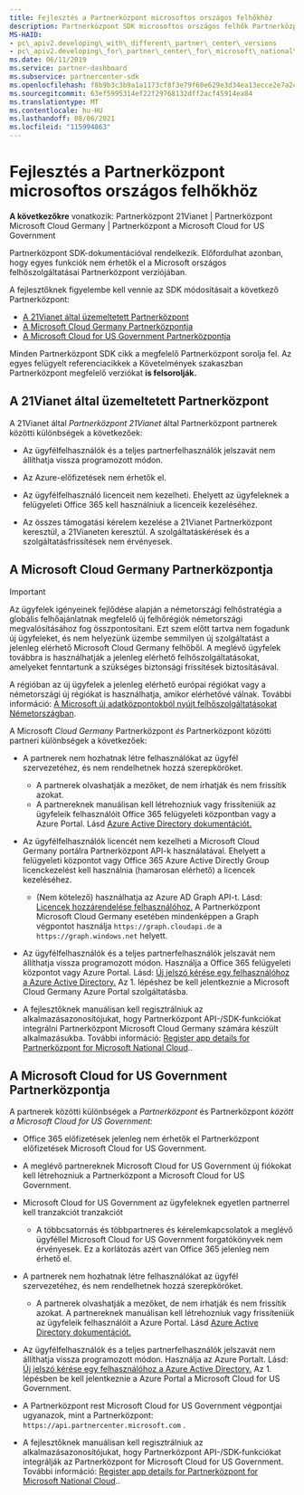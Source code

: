```yaml
---
title: Fejlesztés a Partnerközpont microsoftos országos felhőkhöz
description: Partnerközpont SDK microsoftos országos felhők Partnerközpont fejlesztése során.
MS-HAID:
- pc\_apiv2.developing\_with\_different\_partner\_center\_versions
- pc\_apiv2.developing\_for\_partner\_center\_for\_microsoft\_national\_cloud
ms.date: 06/11/2019
ms.service: partner-dashboard
ms.subservice: partnercenter-sdk
ms.openlocfilehash: f8b9b3c3b9a1a1173cf8f3e79f60e629e3d34ea13ecce2e7a2c74924bde2b7d1
ms.sourcegitcommit: 63ef5995314ef22f29768132dff2acf45914ea84
ms.translationtype: MT
ms.contentlocale: hu-HU
ms.lasthandoff: 08/06/2021
ms.locfileid: "115994863"
---
```

# <a name="developing-for-partner-center-for-microsoft-national-clouds"></a>Fejlesztés a Partnerközpont microsoftos országos felhőkhöz

**A következőkre** vonatkozik: Partnerközpont 21Vianet | Partnerközpont Microsoft Cloud Germany | Partnerközpont a Microsoft Cloud for US Government

Partnerközpont SDK-dokumentációval rendelkezik. Előfordulhat azonban, hogy egyes funkciók nem érhetők el a Microsoft országos felhőszolgáltatásai Partnerközpont verziójában.

A fejlesztőknek figyelembe kell vennie az SDK módosításait a következő Partnerközpont:

- [A 21Vianet által üzemeltetett Partnerközpont](#partner-center-operated-by-21vianet)
- [A Microsoft Cloud Germany Partnerközpontja](#partner-center-for-microsoft-cloud-germany)
- [A Microsoft Cloud for US Government Partnerközpontja](#partner-center-for-microsoft-cloud-for-us-government)

Minden Partnerközpont SDK cikk a megfelelő Partnerközpont sorolja fel. Az egyes felügyelt referenciacikkek a Követelmények szakaszban Partnerközpont megfelelő verziókat **is felsorolják.**

## <a name="partner-center-operated-by-21vianet"></a>A 21Vianet által üzemeltetett Partnerközpont

A 21Vianet által *Partnerközpont* *21Vianet* által Partnerközpont partnerek közötti különbségek a következőek:

- Az ügyfélfelhasználók és a teljes partnerfelhasználók jelszavát nem állíthatja vissza programozott módon.

- Az Azure-előfizetések nem érhetők el.

- Az ügyfélfelhasználó licenceit nem kezelheti. Ehelyett az ügyfeleknek a felügyeleti Office 365 kell használniuk a licenceik kezeléséhez.

- Az összes támogatási kérelem kezelése a 21Vianet Partnerközpont keresztül, a 21Vianeten keresztül. A szolgáltatáskérések és a szolgáltatásfrissítések nem érvényesek.

## <a name="partner-center-for-microsoft-cloud-germany"></a>A Microsoft Cloud Germany Partnerközpontja

> [!IMPORTANT]
> Az ügyfelek igényeinek fejlődése alapján a németországi felhőstratégia a globális felhőajánlatnak megfelelő új felhőrégiók németországi megvalósításához fog összpontosítani. Ezt szem előtt tartva nem fogadunk új ügyfeleket, és nem helyezünk üzembe semmilyen új szolgáltatást a jelenleg elérhető Microsoft Cloud Germany felhőből. A meglévő ügyfelek továbbra is használhatják a jelenleg elérhető felhőszolgáltatásokat, amelyeket fenntartunk a szükséges biztonsági frissítések biztosításával.
>
> A régióban az új ügyfelek a jelenleg elérhető európai régiókat vagy a németországi új régiókat is használhatja, amikor elérhetővé válnak. További információ: [A Microsoft új adatközpontokból nyújt felhőszolgáltatásokat Németországban](https://news.microsoft.com/europe/2018/08/31/microsoft-to-deliver-cloud-services-from-new-datacentres-in-germany-in-2019-to-meet-evolving-customer-needs/).

A Microsoft *Cloud Germany* Partnerközpont *és* Partnerközpont közötti partneri különbségek a következőek:

- A partnerek nem hozhatnak létre felhasználókat az ügyfél szervezetéhez, és nem rendelhetnek hozzá szerepköröket.
  - A partnerek olvashatják a mezőket, de nem írhatják és nem frissítik azokat.
  - A partnereknek manuálisan kell létrehozniuk vagy frissíteniük az ügyfeleik felhasználóit Office 365 felügyeleti központban vagy a Azure Portal. Lásd [Azure Active Directory dokumentációt.](/azure/active-directory/)

- Az ügyfélfelhasználók licencét nem kezelheti a Microsoft Cloud Germany portálra Partnerközpont API-k használatával. Ehelyett a felügyeleti központot vagy Office 365 Azure Active Directly Group licenckezelést kell használnia (hamarosan elérhető) a licencek kezeléséhez.
  - (Nem kötelező) használhatja az Azure AD Graph API-t. Lásd: [Licencek hozzárendelése felhasználóhoz.](/graph/api/user-assignlicense) A Partnerközpont Microsoft Cloud Germany esetében mindenképpen a Graph végpontot használja `https://graph.cloudapi.de` a `https://graph.windows.net` helyett.

- Az ügyfélfelhasználók és a teljes partnerfelhasználók jelszavát nem állíthatja vissza programozott módon. Használja a Office 365 felügyeleti központot vagy Azure Portal. Lásd: [Új jelszó kérése egy felhasználóhoz a Azure Active Directory.](/azure/active-directory/fundamentals/active-directory-users-reset-password-azure-portal) Az 1. lépéshez be kell jelentkeznie a Microsoft Cloud Germany Azure Portal szolgáltatásba.

- A fejlesztőknek manuálisan kell regisztrálniuk az alkalmazásazonosítójukat, hogy Partnerközpont API-/SDK-funkciókat integrálni Partnerközpont Microsoft Cloud Germany számára készült alkalmazásukba. További információ: [Register app details for Partnerközpont for Microsoft National Cloud](create-apps-for-partner-center-for-microsoft-national-clouds.md)..

## <a name="partner-center-for-microsoft-cloud-for-us-government"></a>A Microsoft Cloud for US Government Partnerközpontja

A partnerek közötti különbségek a *Partnerközpont* és Partnerközpont *között a Microsoft Cloud for US Government:*

- Office 365 előfizetések jelenleg nem érhetők el Partnerközpont előfizetések Microsoft Cloud for US Government.

- A meglévő partnereknek Microsoft Cloud for US Government új fiókokat kell létrehozniuk a Partnerközpont a Microsoft Cloud for US Government.

- Microsoft Cloud for US Government az ügyfeleknek egyetlen partnerrel kell tranzakciót tranzakciót
  - A többcsatornás és többpartneres és kérelemkapcsolatok a meglévő ügyféllel Microsoft Cloud for US Government forgatókönyvek nem érvényesek. Ez a korlátozás azért van Office 365 jelenleg nem érhető el.

- A partnerek nem hozhatnak létre felhasználókat az ügyfél szervezetéhez, és nem rendelhetnek hozzá szerepköröket.
  - A partnerek olvashatják a mezőket, de nem írhatják és nem frissítik azokat. A partnereknek manuálisan kell létrehozniuk vagy frissíteniük az ügyfeleik felhasználóit a Azure Portal. Lásd [Azure Active Directory dokumentációt.](/azure/active-directory/)

- Az ügyfélfelhasználók és a teljes partnerfelhasználók jelszavát nem állíthatja vissza programozott módon. Használja az Azure Portalt. Lásd: [Új jelszó kérése egy felhasználóhoz a Azure Active Directory.](/azure/active-directory/active-directory-users-reset-password-azure-portal) Az 1. lépésben be kell jelentkeznie a Azure Portal a Microsoft Cloud for US Government.

- A Partnerközpont rest Microsoft Cloud for US Government végpontjai ugyanazok, mint a Partnerközpont: `https://api.partnercenter.microsoft.com` .

- A fejlesztőknek manuálisan kell regisztrálniuk az alkalmazásazonosítójukat, hogy Partnerközpont API-/SDK-funkciókat integrálják az Partnerközpont for Microsoft Cloud for US Government. További információ: [Register app details for Partnerközpont for Microsoft National Cloud](create-apps-for-partner-center-for-microsoft-national-clouds.md)..
